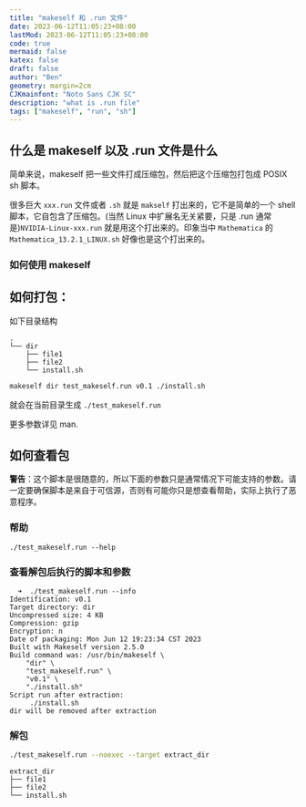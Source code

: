 ```yaml
---
title: "makeself 和 .run 文件"
date: 2023-06-12T11:05:23+08:00
lastMod: 2023-06-12T11:05:23+08:00
code: true
mermaid: false
katex: false
draft: false
author: "Ben"
geometry: margin=2cm
CJKmainfont: "Noto Sans CJK SC"
description: "what is .run file"
tags: ["makeself", "run", "sh"]
---
```


## 什么是 makeself 以及 .run 文件是什么

简单来说，makeself 把一些文件打成压缩包，然后把这个压缩包打包成 POSIX sh 脚本。

很多巨大 `xxx.run` 文件或者 `.sh` 就是 `makself` 打出来的，它不是简单的一个 shell 脚本，它自包含了压缩包。(当然 Linux 中扩展名无关紧要，只是 .run 通常是)`NVIDIA-Linux-xxx.run` 就是用这个打出来的。印象当中 `Mathematica` 的 `Mathematica_13.2.1_LINUX.sh` 好像也是这个打出来的。

### 如何使用 makeself

## 如何打包：
如下目录结构

```tree
.
└── dir
    ├── file1
    ├── file2
    └── install.sh
```

```sh
makeself dir test_makeself.run v0.1 ./install.sh
```

就会在当前目录生成 `./test_makeself.run`

更多参数详见 man.

## 如何查看包

**警告**：这个脚本是很随意的，所以下面的参数只是通常情况下可能支持的参数。请一定要确保脚本是来自于可信源，否则有可能你只是想查看帮助，实际上执行了恶意程序。

### 帮助
```
./test_makeself.run --help
```

### 查看解包后执行的脚本和参数

```console
  ➜  ./test_makeself.run --info
Identification: v0.1
Target directory: dir
Uncompressed size: 4 KB
Compression: gzip
Encryption: n
Date of packaging: Mon Jun 12 19:23:34 CST 2023
Built with Makeself version 2.5.0
Build command was: /usr/bin/makeself \
    "dir" \
    "test_makeself.run" \
    "v0.1" \
    "./install.sh"
Script run after extraction:
     ./install.sh
dir will be removed after extraction
```

### 解包

```sh
./test_makeself.run --noexec --target extract_dir
```

```tree
extract_dir
├── file1
├── file2
└── install.sh
```

